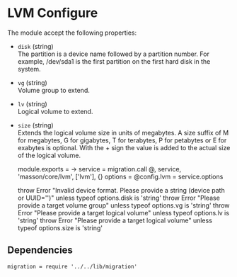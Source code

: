 
# LVM Configure

The module accept the following properties:

*   `disk` (string)   
    The partition is a device name followed by a partition number.
    For example, /dev/sda1 is the first partition on the first hard disk in
    the system.   
*   `vg` (string)   
    Volume group to extend.   
*   `lv` (string)   
    Logical volume to extend.   
*   `size` (string)   
    Extends the logical volume size in units of megabytes. 
    A size suffix of M for megabytes, G for gigabytes, T for terabytes, P for petabytes or E for exabytes is optional.
    With the + sign the value is added to the actual size of the logical volume. 

    module.exports = ->
      service = migration.call @, service, 'masson/core/lvm', ['lvm'], {}
      options = @config.lvm = service.options
      
      throw Error "Invalid device format. Please provide a string (device path or UUID='<uuid>')" unless typeof options.disk is 'string'
      throw Error "Please provide a target volume group" unless typeof options.vg is 'string'
      throw Error "Please provide a target logical volume" unless typeof options.lv is 'string'
      throw Error "Please provide a target logical volume" unless typeof options.size is 'string'

## Dependencies

    migration = require '../../lib/migration'

